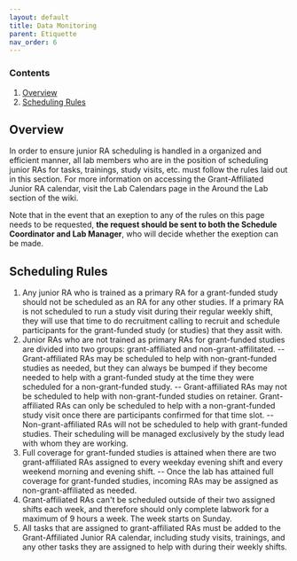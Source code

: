 ```yaml
---
layout: default
title: Data Monitoring
parent: Etiquette
nav_order: 6
---
```


### Contents
1. [Overview](#overview)
2. [Scheduling Rules](#scheduling-rules)


## Overview
In order to ensure junior RA scheduling is handled in a organized and efficient manner, all lab members who are in the position of scheduling junior RAs for tasks, trainings, study visits, etc. must follow the rules laid out in this section. For more information on accessing the Grant-Affiliated Junior RA calendar, visit the Lab Calendars page in the Around the Lab section of the wiki.

Note that in the event that an exeption to any of the rules on this page needs to be requested, **the request should be sent to both the Schedule Coordinator and Lab Manager**, who will decide whether the exeption can be made.


## Scheduling Rules
1. Any junior RA who is trained as a primary RA for a grant-funded study should not be scheduled as an RA for any other studies. If a primary RA is not scheduled to run a study visit during their regular weekly shift, they will use that time to do recruitment calling to recruit and schedule participants for the grant-funded study (or studies) that they assit with.
2. Junior RAs who are not trained as primary RAs for grant-funded studies are divided into two groups: grant-affiliated and non-grant-affilitated.
-- Grant-affiliated RAs may be scheduled to help with non-grant-funded studies as needed, but they can always be bumped if they become needed to help with a grant-funded study at the time they were scheduled for a non-grant-funded study.
-- Grant-affiliated RAs may not be scheduled to help with non-grant-funded studies on retainer. Grant-affiliated RAs can only be scheduled to help with a non-grant-funded study visit once there are participants confirmed for that time slot.
-- Non-grant-affiliated RAs will not be scheduled to help with grant-funded studies. Their scheduling will be managed exclusively by the study lead with whom they are working.
3. Full coverage for grant-funded studies is attained when there are two grant-affiliated RAs assigned to every weekday evening shift and every weekend morning and evening shift.
-- Once the lab has attained full coverage for grant-funded studies, incoming RAs may be assigned as non-grant-affiliated as needed.
4. Grant-affiliated RAs can't be scheduled outside of their two assigned shifts each week, and therefore should only complete labwork for a maximum of 9 hours a week. The week starts on Sunday.
5. All tasks that are assigned to grant-affiliated RAs must be added to the Grant-Affiliated Junior RA calendar, including study visits, trainings, and any other tasks they are assigned to help with during their weekly shifts.
